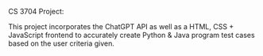 CS 3704 Project:

This project incorporates the ChatGPT API as well as a HTML, CSS + JavaScript frontend to accurately create Python & Java program test cases based on the user criteria given.
